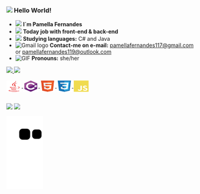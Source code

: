 ### <img src="https://github.com/pamellafernandes/TheDudeThatCode/blob/master/Assets/Earth.gif" width="25px">   Hello World! 
- <img src="https://github.com/pamellafernandes/TheDudeThatCode/blob/master/Assets/Developer.gif" width="36px"> **I´m Pamella Fernandes**
- <img src="https://github.com/pamellafernandes/TheDudeThatCode/blob/master/Assets/Designer.gif" width="33px"> **Today job with front-end & back-end**
- <img src="https://github.com/pamellafernandes/TheDudeThatCode/blob/master/Assets/Rocket.gif" width="20px"> **Studying languages:** C# and Java
- <img src="https://github.com/pamellafernandes/TheDudeThatCode/blob/master/Assets/Gmail.svg" alt="Gmail logo" height="20"> **Contact-me on e-mail:** pamellafernandes117@gmail.com or pamellafernandes119@outlook.com
- <img alt="GIF" src="https://github.com/pamellafernandes/TheDudeThatCode/blob/master/Assets/powerup.gif" width="20vw" /> **Pronouns:** she/her


<div>
  <a href="https://github.com/pamellafernandes">
  <img height="180em" src="https://github-readme-stats.vercel.app/api?username=pamellafernandes&show_icons=true&theme=midnight-purple&include_all_commits=true&count_private=true"/>
  <img height="180em" src="https://github-readme-stats.vercel.app/api/top-langs/?username=pamellafernandes&layout=compact&langs_count=7&theme=midnight-purple"/>
</div>
  
  
  <div style="display: inline_block"><br>
  <img align="center" alt="Pamella-Java" height="30" width="40" src="https://raw.githubusercontent.com/devicons/devicon/master/icons/java/java-plain.svg">
  <img align="center" alt="Pamella-Csharp" height="30" width="40" src="https://raw.githubusercontent.com/devicons/devicon/master/icons/csharp/csharp-original.svg">
  <img align="center" alt="Pamella-HTML" height="30" width="40" src="https://raw.githubusercontent.com/devicons/devicon/master/icons/html5/html5-original.svg">
  <img align="center" alt="Pamella-CSS" height="30" width="40" src="https://raw.githubusercontent.com/devicons/devicon/master/icons/css3/css3-original.svg">
  <img align="center" alt="Pamella-Javascript" height="30" width="40" src="https://raw.githubusercontent.com/devicons/devicon/master/icons/javascript/javascript-plain.svg">
 
  
</div>
  
  ##
  
  <div>
    <a href = "mailto:pamellafernandes117@gmail.com"><img src="https://img.shields.io/badge/Gmail-D14836?style=for-the-badge&logo=gmail&logoColor=white" target="_blank"></a>
    <a href="https://www.linkedin.com/in/pamella-fernandes-b83392196" target="_blank"><img src="https://img.shields.io/badge/-LinkedIn-%230077B5?style=for-the-badge&logo=linkedin&logoColor=white" target="_blank"></a> 
  </div>
  
 ![Snake animation](https://github.com/pamellafernandes/pamellafernandes/blob/output/github-contribution-grid-snake.svg)
  


